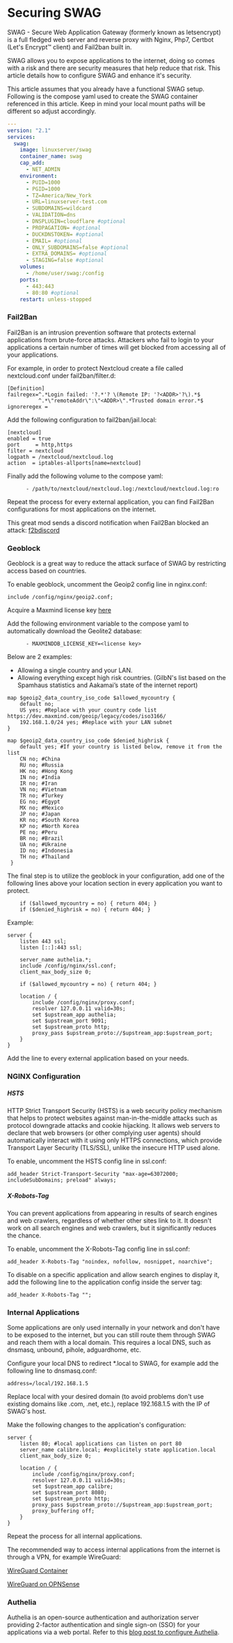 # Securing SWAG

SWAG - Secure Web Application Gateway (formerly known as letsencrypt) is a full fledged web server and reverse proxy with Nginx, Php7, Certbot (Let's Encrypt™ client) and Fail2ban built in.

SWAG allows you to expose applications to the internet, doing so comes with a risk and there are security measures that help reduce that risk. This article details how to configure SWAG and enhance it's security.

This article assumes that you already have a functional SWAG setup. Following is the compose yaml used to create the SWAG container referenced in this article. Keep in mind your local mount paths will be different so adjust accordingly.

```YAML
---
version: "2.1"
services:
  swag:
    image: linuxserver/swag
    container_name: swag
    cap_add:
      - NET_ADMIN
    environment:
      - PUID=1000
      - PGID=1000
      - TZ=America/New_York
      - URL=linuxserver-test.com
      - SUBDOMAINS=wildcard
      - VALIDATION=dns
      - DNSPLUGIN=cloudflare #optional
      - PROPAGATION= #optional
      - DUCKDNSTOKEN= #optional
      - EMAIL= #optional
      - ONLY_SUBDOMAINS=false #optional
      - EXTRA_DOMAINS= #optional
      - STAGING=false #optional
    volumes:
      - /home/user/swag:/config
    ports:
      - 443:443
      - 80:80 #optional
    restart: unless-stopped
```

### Fail2Ban

Fail2Ban is an intrusion prevention software that protects external applications from brute-force attacks. Attackers who fail to login to your applications a certain number of times will get blocked from accessing all of your applications.

For example, in order to protect Nextcloud create a file called nextcloud.conf under fail2ban/filter.d:

```
[Definition]
failregex=^.*Login failed: '?.*'? \(Remote IP: '?<ADDR>'?\).*$
          ^.*\"remoteAddr\":\"<ADDR>\".*Trusted domain error.*$
ignoreregex =
```

Add the following configuration to fail2ban/jail.local:

```
[nextcloud]
enabled = true
port     = http,https
filter = nextcloud
logpath = /nextcloud/nextcloud.log
action  = iptables-allports[name=nextcloud]
```

Finally add the following volume to the compose yaml:
```
      - /path/to/nextcloud/nextcloud.log:/nextcloud/nextcloud.log:ro
```

Repeat the process for every external application, you can find Fail2Ban configurations for most applications on the internet.

This great mod sends a discord notification when Fail2Ban blocked an attack: [f2bdiscord](https://github.com/linuxserver/docker-mods/tree/swag-f2bdiscord)

### Geoblock

Geoblock is a great way to reduce the attack surface of SWAG by restricting access based on countries.

To enable geoblock, uncomment the Geoip2 config line in nginx.conf:
```
include /config/nginx/geoip2.conf;
```

Acquire a Maxmind license key [here](https://www.maxmind.com/en/geolite2/signup)

Add the following environment variable to the compose yaml to automatically download the Geolite2 database:

```
      - MAXMINDDB_LICENSE_KEY=<license key>
```

Below are 2 examples:
- Allowing a single country and your LAN.
- Allowing everything except high risk countries. (GilbN's list based on the Spamhaus statistics and Aakamai’s state of the internet report)

```Nginx
map $geoip2_data_country_iso_code $allowed_mycountry {
    default no;
    US yes; #Replace with your country code list https://dev.maxmind.com/geoip/legacy/codes/iso3166/
    192.168.1.0/24 yes; #Replace with your LAN subnet
}

map $geoip2_data_country_iso_code $denied_highrisk {
    default yes; #If your country is listed below, remove it from the list
    CN no; #China
    RU no; #Russia
    HK no; #Hong Kong
    IN no; #India
    IR no; #Iran
    VN no; #Vietnam
    TR no; #Turkey
    EG no; #Egypt
    MX no; #Mexico
    JP no; #Japan
    KR no; #South Korea
    KP no; #North Korea
    PE no; #Peru
    BR no; #Brazil
    UA no; #Ukraine
    ID no; #Indonesia
    TH no; #Thailand
 }
```

The final step is to utilize the geoblock in your configuration, add one of the following lines above your location section in every application you want to protect.
```
    if ($allowed_mycountry = no) { return 404; }
    if ($denied_highrisk = no) { return 404; }
```

Example:

```Nginx
server {
    listen 443 ssl;
    listen [::]:443 ssl;

    server_name authelia.*;
    include /config/nginx/ssl.conf;
    client_max_body_size 0;

    if ($allowed_mycountry = no) { return 404; }

    location / {
        include /config/nginx/proxy.conf;
        resolver 127.0.0.11 valid=30s;
        set $upstream_app authelia;
        set $upstream_port 9091;
        set $upstream_proto http;
        proxy_pass $upstream_proto://$upstream_app:$upstream_port;
    }
}
```

Add the line to every external application based on your needs.

### NGINX Configuration

##### HSTS
HTTP Strict Transport Security (HSTS) is a web security policy mechanism that helps to protect websites against man-in-the-middle attacks such as protocol downgrade attacks and cookie hijacking. It allows web servers to declare that web browsers (or other complying user agents) should automatically interact with it using only HTTPS connections, which provide Transport Layer Security (TLS/SSL), unlike the insecure HTTP used alone.

To enable, uncomment the HSTS config line in ssl.conf:
```
add_header Strict-Transport-Security "max-age=63072000; includeSubDomains; preload" always;
```

##### X-Robots-Tag
You can prevent applications from appearing in results of search engines and web crawlers, regardless of whether other sites link to it. It doesn't work on all search engines and web crawlers, but it significantly reduces the chance.

To enable, uncomment the X-Robots-Tag config line in ssl.conf:
```
add_header X-Robots-Tag "noindex, nofollow, nosnippet, noarchive";
```

To disable on a specific application and allow search engines to display it, add the following line to the application config inside the server tag:
```
add_header X-Robots-Tag "";
```

### Internal Applications

Some applications are only used internally in your network and don't have to be exposed to the internet, but you can still route them through SWAG and reach them with a local domain. This requires a local DNS, such as dnsmasq, unbound, pihole, adguardhome, etc.

Configure your local DNS to redirect *.local to SWAG, for example add the following line to dnsmasq.conf:
```
address=/local/192.168.1.5
```

Replace local with your desired domain (to avoid problems don't use existing domains like .com, .net, etc.), replace 192.168.1.5 with the IP of SWAG's host.

Make the following changes to the application's configuration:

```Nginx
server {
    listen 80; #local applications can listen on port 80
    server_name calibre.local; #explicitely state application.local
    client_max_body_size 0;

    location / {
        include /config/nginx/proxy.conf;
        resolver 127.0.0.11 valid=30s;
        set $upstream_app calibre;
        set $upstream_port 8080;
        set $upstream_proto http;
        proxy_pass $upstream_proto://$upstream_app:$upstream_port;
        proxy_buffering off;
    }
}
```

Repeat the process for all internal applications.

The recommended way to access internal applications from the internet is through a VPN, for example WireGuard:

[WireGuard Container](https://hub.docker.com/r/linuxserver/wireguard)

[WireGuard on OPNSense](https://blog.linuxserver.io/2019/11/16/setting-up-wireguard-on-opnsense-android/)

### Authelia

Authelia is an open-source authentication and authorization server providing 2-factor authentication and single sign-on (SSO) for your applications via a web portal. Refer to this  [blog post to configure Authelia](https://blog.linuxserver.io/2020/08/26/setting-up-authelia/).


